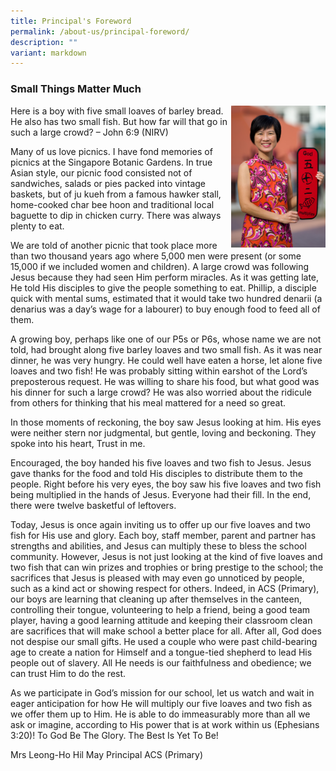 ```yaml
---
title: Principal's Foreword
permalink: /about-us/principal-foreword/
description: ""
variant: markdown
---
```

### **Small Things Matter Much**


<img src="images/principal3.jpg" style="width:30%;margin-right:30x;" align="right">

Here is a boy with five small loaves of barley bread. He also has two small fish. But how far will that go in such a large crowd? – John 6:9 (NIRV) 

Many of us love picnics. I have fond memories of picnics at the Singapore Botanic Gardens. In true Asian style, our picnic food consisted not of sandwiches, salads or pies packed into vintage baskets, but of ju kueh from a famous hawker stall, home-cooked char bee hoon and traditional local baguette to dip in chicken curry.  There was always plenty to eat. 

We are told of another picnic that took place more than two thousand years ago where 5,000 men were present (or some 15,000 if we included women and children). A large crowd was following Jesus because they had seen Him perform miracles. As it was getting late, He told His disciples to give the people something to eat. Phillip, a disciple quick with mental sums, estimated that it would take two hundred denarii (a denarius was a day’s wage for a labourer) to buy enough food to feed all of them. 

A growing boy, perhaps like one of our P5s or P6s, whose name we are not told, had brought along five barley loaves and two small fish. As it was near dinner, he was very hungry. He could well have eaten a horse, let alone five loaves and two fish! He was probably sitting within earshot of the Lord’s preposterous request. He was willing to share his food, but what good was his dinner for such a large crowd? He was also worried about the ridicule from others for thinking that his meal mattered for a need so great.

In those moments of reckoning, the boy saw Jesus looking at him. His eyes were neither stern nor judgmental, but gentle, loving and beckoning. They spoke into his heart, Trust in me.

Encouraged, the boy handed his five loaves and two fish to Jesus. Jesus gave thanks for the food and told His disciples to distribute them to the people. Right before his very eyes, the boy saw his five loaves and two fish being multiplied in the hands of Jesus. Everyone had their fill. In the end, there were twelve basketful of leftovers. 

Today, Jesus is once again inviting us to offer up our five loaves and two fish for His use and glory. Each boy, staff member, parent and partner has strengths and abilities, and Jesus can multiply these to bless the school community. However, Jesus is not just looking at the kind of five loaves and two fish that can win prizes and trophies or bring prestige to the school; the sacrifices that Jesus is pleased with may even go unnoticed by people, such as a kind act or showing respect for others. Indeed, in ACS (Primary), our boys are learning that cleaning up after themselves in the canteen, controlling their tongue, volunteering to help a friend, being a good team player, having a good learning attitude and keeping their classroom clean are sacrifices that will make school a better place for all. After all, God does not despise our small gifts. He used a couple who were past child-bearing age to create a nation for Himself and a tongue-tied shepherd to lead His people out of slavery. All He needs is our faithfulness and obedience; we can trust Him to do the rest.

As we participate in God’s mission for our school, let us watch and wait in eager anticipation for how He will multiply our five loaves and two fish as we offer them up to Him. He is able to do immeasurably more than all we ask or imagine, according to His power that is at work within us (Ephesians 3:20)! To God Be The Glory. The Best Is Yet To Be!

Mrs Leong-Ho Hil May
Principal 
ACS (Primary)
